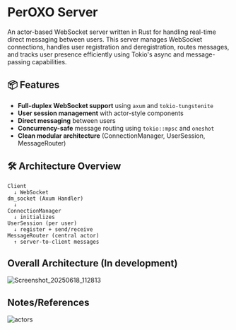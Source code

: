 # PerOXO Server

An actor-based WebSocket server written in Rust for handling real-time direct messaging between users. This server manages WebSocket connections, handles user registration and deregistration, routes messages, and tracks user presence efficiently using Tokio's async and message-passing capabilities.


## 📦 Features

- **Full-duplex WebSocket support** using `axum` and `tokio-tungstenite`
- **User session management** with actor-style components
- **Direct messaging** between users
- **Concurrency-safe** message routing using `tokio::mpsc` and `oneshot`
- **Clean modular architecture** (ConnectionManager, UserSession, MessageRouter)

## 🛠️ Architecture Overview

```
Client
  ↓ WebSocket
dm_socket (Axum Handler)
  ↓
ConnectionManager
  ↓ initializes
UserSession (per user)
  ↓ register + send/receive
MessageRouter (central actor)
  ↑ server-to-client messages
```


## Overall Architecture (In development)
![Screenshot_20250618_112813](https://github.com/user-attachments/assets/2bcc5594-a087-4a7f-8f29-5f66976a6968)


## Notes/References

![actors](https://github.com/user-attachments/assets/484c5066-9b26-47c4-b1e1-62fdb648f483)

